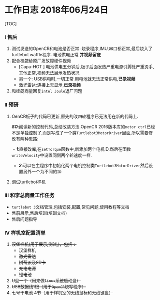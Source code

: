 # 工作日志 2018年06月24日

[TOC]

### I 售后

1. 测试发送的OpenCR和电池是否正常 :烧录程序,IMU,串口都正常,最后烧入了turtlebot waffle程序. 电池供电正常,**并视频留底**
2. 配合桂勰给原厂发故障硬件视频
   - [Capa-HOT ] 电池供电五分钟后,板子后面发热严重电源引脚处严重烫手,其他正常,视频无法展示发热状况
   - 另一个: USB供电时,一切正常.用电池就无法正常供电,**已录视频**
   - 激光雷达:连接上无显示,**已录视频**
3. 和桂勰商量回复`intel Joule`返厂问题

### II 预研

1. OenCR板子的代码已更新,原先的改四轮程序已无法用在新的代码上.

    ***SO***:阅读新的控制代码,总结改装方法.OpenCR 2016版本库的`motor ctrl`已经不是单独控制了,而是写成了一个类`Turtlebot3MotorDriver`里面,所以需要修改有两种思路:

   ​	 - ***1***:直接改库,在`setTorque`函数中,新添加两个电机ID,然后在函数`writeVelocity`中设置同侧两个轮速度一样.

    - ***2***:可以在主程序中初始化两个电机控制类`Turtlebot3MotorDriver`然后设置另外一个为不同的`ID`

2. 测试turtlebot样机



### III 和李总商量工作任务

- `turtlebot 3`文档管理,包括安装,配置,常见问题,使用教程等文档
- 售前展示,售后培训(培训文档)
- 售后问题指导

### IV 样机室配置清单

1. ~~汉堡样机(用于展示,测试,)，包括：~~
   - 汉堡样机 
   - ~~激光雷达~~
   - ~~树莓派及SD卡~~
   - ~~充电电源~~
   - ~~锂电池~~
2. ~~U盘一个（用来做`linux`系统启动盘）~~
3. ~~USB数据线1根（用于`OpenCR`烧写程序）~~
4. ~~七号干电池 4节（用于样机室的无线鼠标和无线键盘）~~



